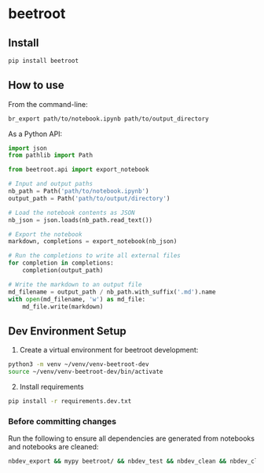 # beetroot

<!-- WARNING: THIS FILE WAS AUTOGENERATED! DO NOT EDIT! -->

## Install

``` sh
pip install beetroot
```

## How to use

From the command-line:

``` sh
br_export path/to/notebook.ipynb path/to/output_directory
```

As a Python API:

``` python
import json 
from pathlib import Path 

from beetroot.api import export_notebook

# Input and output paths
nb_path = Path('path/to/notebook.ipynb')
output_path = Path('path/to/output/directory')

# Load the notebook contents as JSON
nb_json = json.loads(nb_path.read_text())

# Export the notebook
markdown, completions = export_notebook(nb_json)

# Run the completions to write all external files
for completion in completions:
    completion(output_path)

# Write the markdown to an output file
md_filename = output_path / nb_path.with_suffix('.md').name
with open(md_filename, 'w') as md_file:
    md_file.write(markdown)
```

## Dev Environment Setup

1.  Create a virtual environment for beetroot development:

``` sh
python3 -m venv ~/venv/venv-beetroot-dev
source ~/venv/venv-beetroot-dev/bin/activate
```

2.  Install requirements

``` sh
pip install -r requirements.dev.txt
```

### Before committing changes

Run the following to ensure all dependencies are generated from
notebooks and notebooks are cleaned:

``` sh
nbdev_export && mypy beetroot/ && nbdev_test && nbdev_clean && nbdev_clean --fname test_artifacts/ && nbdev_readme
```

